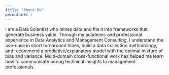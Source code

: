 ```yaml
---
title: "About Me"
permalink: /
---
```


I am a Data Scientist who mines data and fits it into frameworks that generate business value. Through my academic and professional experience in Data Analytics and Management Consulting, I understand the use-case in short turnaround times, build a data collection methodology, and recommend a predictive/explanatory model with the optimal mixture of bias and variance. Multi-domain cross-functional work has helped me learn how to communicate boring technical insights to management professionals.

<body>
  <div class="container", style="width:80%;height:80%">
    <canvas id="Strengths"></canvas>
  </div>
  <script>
    let Strengths = document.getElementById('Strengths').getContext('2d');

    // Global Options
    Chart.defaults.global.defaultFontFamily = 'Lato';
    Chart.defaults.global.defaultFontSize = 18;
    Chart.defaults.global.defaultFontColor = '#777';

    let strengthsChart = new Chart(Strengths, {
      type:'doughnut', // bar, horizontalBar, pie, line, doughnut, radar, polarArea
      data:{
        labels:['Data Collection', 'Data Mining', 'Machine Learning', 'Hypothesis Testing', 'Data Visualization', 'Management Consulting'],
        datasets:[{
          label:false,
          data:[
            99,
            95,
            93,
            90,
            85,
            74
          ],
          backgroundColor:[
            'rgba(255, 99, 132, 0.6)',
            'rgba(54, 162, 235, 0.6)',
            'rgba(255, 206, 86, 0.6)',
            'rgba(75, 192, 192, 0.6)',
            'rgba(153, 102, 255, 0.6)',
            'rgba(255, 159, 64, 0.6)',
            'rgba(255, 99, 132, 0.6)'
          ],
          borderWidth:1,
          borderColor:'#777',
          hoverBorderWidth:3,
          hoverBorderColor:'#000'
        }]
      },
      options:{
        title:{
          display:true,
          text:'Strengths',
          fontSize:20
        },
        legend:{
          display:true,
          position:'top',
          labels:{
            fontColor:'#000'
          }
        },
        layout:{
          padding:{
            left:5,
            right:5,
            bottom:5,
            top:5
          }
        },
        tooltips:{
          enabled:true
        }
      }
    });
  </script>
</body>
